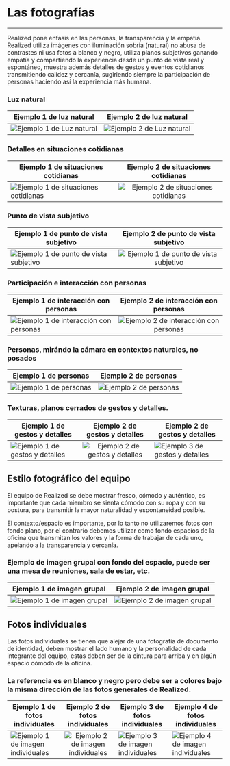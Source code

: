 # Las fotografías
---

Realized pone énfasis en las personas, la transparencia y la empatía. Realized utiliza imágenes con iluminación sobria (natural) no abusa de contrastes ni usa fotos a blanco y negro, utiliza planos subjetivos ganando empatía y compartiendo la experiencia desde un punto de vista real y espontáneo, muestra además detalles de gestos y eventos cotidianos transmitiendo calidez y cercanía, sugiriendo siempre la participación de personas haciendo así la experiencia más humana.

### Luz natural
| Ejemplo 1 de luz natural   | Ejemplo 2 de luz natural   |
| ---------------------------|:--------------------------:|
| ![Ejemplo 1 de Luz natural](http://thonet.realized.es/doc/img/brand/fotografias-luz-natural-1.svg "Ejemplo 1 de Luz natural") | ![Ejemplo 2 de Luz natural](http://thonet.realized.es/doc/img/brand/fotografias-detalles-cotidianos-2.svg "Ejemplo 2 de Luz natural") |

### Detalles en situaciones cotidianas
| Ejemplo 1 de situaciones cotidianas   | Ejemplo 2 de situaciones cotidianas   |
| ---------------------------|:--------------------------:|
| ![Ejemplo 1 de situaciones cotidianas](http://thonet.realized.es/doc/img/brand/fotografias-detalles-cotidianos-1.svg "Ejemplo 1 de situaciones cotidianas") | ![Ejemplo 2 de situaciones cotidianas](http://thonet.realized.es/doc/img/brand/fotografias-luz-natural-2.svg "Ejemplo 2 de situaciones cotidianas") |

### Punto de vista subjetivo
| Ejemplo 1 de punto de vista subjetivo   | Ejemplo 2 de punto de vista subjetivo   |
| ---------------------------|:--------------------------:|
| ![Ejemplo 1 de punto de vista subjetivo](http://thonet.realized.es/doc/img/brand/fotografias-vista-subjetivo-1.svg "Ejemplo 1 de punto de vista subjetivo") | ![Ejemplo 1 de punto de vista subjetivo](http://thonet.realized.es/doc/img/brand/fotografias-vista-subjetivo-2.svg "Ejemplo 2 de punto de vista subjetivo") |

### Participación e interacción con personas
| Ejemplo 1 de interacción con personas   | Ejemplo 2 de interacción con personas   |
| ---------------------------|:--------------------------:|
| ![Ejemplo 1 de interacción con personas](http://thonet.realized.es/doc/img/brand/fotografias-interaccion-persona-1.svg "Ejemplo 1 de interacción con personas") | ![Ejemplo 2 de interacción con personas](http://thonet.realized.es/doc/img/brand/fotografias-interaccion-persona-2.svg "Ejemplo 2 de interacción con personas") |

### Personas, mirándo la cámara en contextos naturales, no posados
| Ejemplo 1 de personas   | Ejemplo 2 de personas   |
| ---------------------------|:--------------------------:|
| ![Ejemplo 1 de personas](http://thonet.realized.es/doc/img/brand/fotografias-persona-contextos-1.svg "Ejemplo 1 de personas") | ![Ejemplo 2 de personas](http://thonet.realized.es/doc/img/brand/fotografias-persona-contextos-2.svg "Ejemplo 2 de personas") |

### Texturas, planos cerrados de gestos y detalles.
| Ejemplo 1 de gestos y detalles   | Ejemplo 2 de gestos y detalles   | Ejemplo 2 de gestos y detalles   |
| ---------------------------|:--------------------------:| ---------------------------|
| ![Ejemplo 1 de gestos y detalles](http://thonet.realized.es/doc/img/brand/fotografias-texturas-gestos-detalles-1.svg "Ejemplo 1 de gestos y detalles") | ![Ejemplo 2 de gestos y detalles](http://thonet.realized.es/doc/img/brand/fotografias-texturas-gestos-detalles-2.svg "Ejemplo 2 de gestos y detalles") |  ![Ejemplo 3 de gestos y detalles](http://thonet.realized.es/doc/img/brand/fotografias-texturas-gestos-detalles-3.svg "Ejemplo 3 de gestos y detalles") |

## Estilo fotográfico del equipo

El equipo de Realized  se debe mostrar fresco, cómodo y auténtico, es importante que cada miembro se sienta cómodo con su ropa y con su postura, para transmitir la mayor naturalidad y espontaneidad posible.

El contexto/espacio es importante, por lo tanto no utilizaremos fotos con fondo plano, por el contrario debemos utilizar como fondo espacios de la oficina que transmitan los valores y la forma de trabajar de cada uno, apelando a la transparencia y cercanía.

### Ejemplo de imagen grupal con fondo del espacio, puede ser una mesa de reuniones, sala de estar, etc.

| Ejemplo 1 de imagen grupal   | Ejemplo 2 de imagen grupal   |
| ---------------------------|:--------------------------:|
| ![Ejemplo 1 de imagen grupal](http://thonet.realized.es/doc/img/brand/fotografias-imagen-grupal-1.svg "Ejemplo 1 de imagen grupal") | ![Ejemplo 2 de imagen grupal](http://thonet.realized.es/doc/img/brand/fotografias-imagen-grupal-2.svg "Ejemplo 2 de imagen grupal") |


## Fotos individuales

Las fotos individuales se tienen que alejar de una fotografía de documento de identidad, deben mostrar el lado humano y la personalidad de cada integrante del equipo, estas deben ser de la cintura para arriba y en algún espacio cómodo de la oficina.

### La referencia es en blanco y negro pero debe ser a colores bajo la misma dirección de las fotos generales de Realized.

| Ejemplo 1 de fotos individuales   | Ejemplo 2 de fotos individuales   | Ejemplo 3 de fotos individuales   | Ejemplo 4 de fotos individuales   |
| ---------------------------|:--------------------------:| ---------------------------| ---------------------------|
| ![Ejemplo 1 de imagen individuales](http://thonet.realized.es/doc/img/brand/fotografias-imagen-individuales-1.svg "Ejemplo 1 de imagen individuales") | ![Ejemplo 2 de imagen individuales](http://thonet.realized.es/doc/img/brand/fotografias-imagen-individuales-2.svg "Ejemplo 2 de imagen individuales") | ![Ejemplo 3 de imagen individuales](http://thonet.realized.es/doc/img/brand/fotografias-imagen-individuales-3.svg "Ejemplo 3 de imagen individuales") | ![Ejemplo 4 de imagen individuales](http://thonet.realized.es/doc/img/brand/fotografias-imagen-individuales-4.svg "Ejemplo 4 de imagen individuales") |
